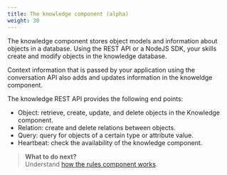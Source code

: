 ```yaml
---
title: The knowledge component (alpha)
weight: 30
---
```

The knowledge component stores object models and information about objects in a database. Using the REST API or a NodeJS SDK, your skills create and modify objects in the knowledge database.

Context information that is passed by your application using the conversation API also adds and updates information in the knoweldge component.

The knowledge REST API provides the following end points:
- Object:  retrieve, create, update, and delete objects in the Knowledge component.
- Relation: create and delete relations between objects.
- Query: query for objects of a certain type or attribute value.
- Heartbeat: check the availability of the knowledge component.

> **What to do next?**<br/>
Understand [how the rules component works]({{site.baseurl}}/understand-service/agent-subscription).
